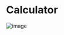 # Calculator
![image](https://user-images.githubusercontent.com/76899541/217897934-89bb7e36-874a-47e0-871d-0d564f371bbd.png)
